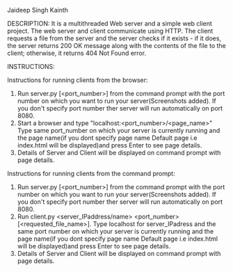 Jaideep Singh Kainth

DESCRIPTION: It is a multithreaded Web server and a simple web client project. The web server and client communicate using HTTP. The client requests a file from the server and the server checks if it exists - if it does, the server returns 200 OK message along with the contents of the file to the client; otherwise, it returns 404 Not Found error.

INSTRUCTIONS:

Instructions for running clients from the browser:
1. Run server.py [<port_number>] from the command prompt with the port number on which you want to run your server(Screenshots added). If you don't specify port number ther server will run automatically on port 8080.
2. Start a browser and type "localhost:<port_number>/<page_name>"  Type same port_number on which your server is currently running and the page name(if you dont specify page name Default page i.e index.html will be displayed)and press Enter to see page details.
3. Details of Server and Client will be displayed on command prompt with page details.

Instructions for running clients from the command prompt:
1. Run server.py [<port_number>] from the command prompt with the port number on which you want to run your server(Screenshots added). If you don't specify port number ther server will run automatically on port 8080.
2. Run client.py <server_IPaddress/name> <port_number> [<requested_file_name>]. Type localhost for server_IPadress and the same port number on which your server is currently running and the page name(if you dont specify page name Default page i.e index.html will be displayed)and press Enter to see page details.
3. Details of Server and Client will be displayed on command prompt with page details.
